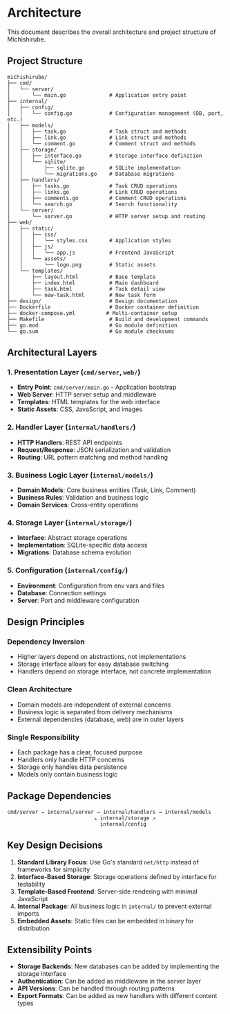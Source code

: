 # Architecture

This document describes the overall architecture and project structure of Michishirube.

## Project Structure

```
michishirube/
├── cmd/
│   └── server/
│       └── main.go              # Application entry point
├── internal/
│   ├── config/
│   │   └── config.go            # Configuration management (DB, port, etc.)
│   ├── models/
│   │   ├── task.go              # Task struct and methods
│   │   ├── link.go              # Link struct and methods  
│   │   └── comment.go           # Comment struct and methods
│   ├── storage/
│   │   ├── interface.go         # Storage interface definition
│   │   └── sqlite/
│   │       ├── sqlite.go        # SQLite implementation
│   │       └── migrations.go    # Database migrations
│   ├── handlers/
│   │   ├── tasks.go             # Task CRUD operations
│   │   ├── links.go             # Link CRUD operations
│   │   ├── comments.go          # Comment CRUD operations
│   │   └── search.go            # Search functionality
│   └── server/
│       └── server.go            # HTTP server setup and routing
├── web/
│   ├── static/
│   │   ├── css/
│   │   │   └── styles.css       # Application styles
│   │   ├── js/
│   │   │   └── app.js           # Frontend JavaScript
│   │   └── assets/
│   │       └── logo.png         # Static assets
│   └── templates/
│       ├── layout.html          # Base template
│       ├── index.html           # Main dashboard
│       ├── task.html            # Task detail view
│       └── new-task.html        # New task form
├── design/                      # Design documentation
├── Dockerfile                   # Docker container definition
├── docker-compose.yml          # Multi-container setup
├── Makefile                     # Build and development commands
├── go.mod                       # Go module definition
└── go.sum                       # Go module checksums
```

## Architectural Layers

### 1. Presentation Layer (`cmd/server`, `web/`)
- **Entry Point**: `cmd/server/main.go` - Application bootstrap
- **Web Server**: HTTP server setup and middleware
- **Templates**: HTML templates for the web interface
- **Static Assets**: CSS, JavaScript, and images

### 2. Handler Layer (`internal/handlers/`)
- **HTTP Handlers**: REST API endpoints
- **Request/Response**: JSON serialization and validation
- **Routing**: URL pattern matching and method handling

### 3. Business Logic Layer (`internal/models/`)
- **Domain Models**: Core business entities (Task, Link, Comment)
- **Business Rules**: Validation and business logic
- **Domain Services**: Cross-entity operations

### 4. Storage Layer (`internal/storage/`)
- **Interface**: Abstract storage operations
- **Implementation**: SQLite-specific data access
- **Migrations**: Database schema evolution

### 5. Configuration (`internal/config/`)
- **Environment**: Configuration from env vars and files
- **Database**: Connection settings
- **Server**: Port and middleware configuration

## Design Principles

### Dependency Inversion
- Higher layers depend on abstractions, not implementations
- Storage interface allows for easy database switching
- Handlers depend on storage interface, not concrete implementation

### Clean Architecture
- Domain models are independent of external concerns
- Business logic is separated from delivery mechanisms
- External dependencies (database, web) are in outer layers

### Single Responsibility
- Each package has a clear, focused purpose
- Handlers only handle HTTP concerns
- Storage only handles data persistence
- Models only contain business logic

## Package Dependencies

```
cmd/server → internal/server → internal/handlers → internal/models
                            ↘ internal/storage ↗
                              internal/config
```

## Key Design Decisions

1. **Standard Library Focus**: Use Go's standard `net/http` instead of frameworks for simplicity
2. **Interface-Based Storage**: Storage operations defined by interface for testability
3. **Template-Based Frontend**: Server-side rendering with minimal JavaScript
4. **Internal Package**: All business logic in `internal/` to prevent external imports
5. **Embedded Assets**: Static files can be embedded in binary for distribution

## Extensibility Points

- **Storage Backends**: New databases can be added by implementing the storage interface
- **Authentication**: Can be added as middleware in the server layer
- **API Versions**: Can be handled through routing patterns
- **Export Formats**: Can be added as new handlers with different content types